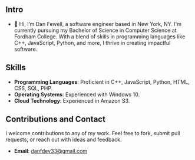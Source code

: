 ## Intro
- 👋 Hi, I’m Dan Fewell, a software engineer based in New York, NY. I'm currently pursuing my Bachelor of Science in Computer Science at Fordham College. With a blend of skills in programming languages like C++, JavaScript, Python, and more, I thrive in creating impactful software.

## Skills
- **Programming Languages**: Proficient in C++, JavaScript, Python, HTML, CSS, SQL, PHP.
- **Operating Systems**: Experienced with Windows 10.
- **Cloud Technology**: Experienced in Amazon S3.

## Contributions and Contact
I welcome contributions to any of my work. Feel free to fork, submit pull requests, or reach out with ideas and feedback.

- **Email**: danfdev33@gmail.com
